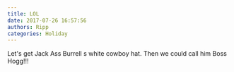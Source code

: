 ```yaml
---
title: LOL
date: 2017-07-26 16:57:56
authors: Ripp
categories: Holiday
---
```


 Let's get Jack Ass Burrell s white cowboy hat. Then we could call him Boss Hogg!!!